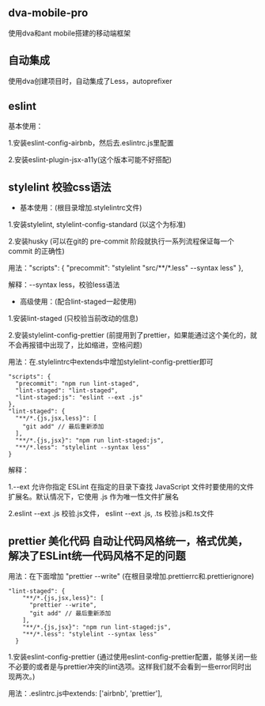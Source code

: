 ## dva-mobile-pro
  使用dva和ant mobile搭建的移动端框架

## 自动集成
  使用dva创建项目时，自动集成了Less，autoprefixer

## eslint
  基本使用：
  
  1.安装eslint-config-airbnb，然后去.eslintrc.js里配置

  2.安装eslint-plugin-jsx-a11y(这个版本可能不好搭配)

## stylelint 校验css语法
*  基本使用：(根目录增加.stylelintrc文件)

  1.安装stylelint, stylelint-config-standard (以这个为标准)

  2.安装husky (可以在git的 pre-commit 阶段就执行一系列流程保证每一个 commit 的正确性)

  用法："scripts": { "precommit": "stylelint \"src/**/*.less\" --syntax less" },
        
  解释：--syntax less，校验less语法

*  高级使用：(配合lint-staged一起使用)

  1.安装lint-staged (只校验当前改动的信息)

  2.安装stylelint-config-prettier (前提用到了prettier，如果能通过这个美化的，就不会再报错中出现了，比如缩进，空格问题)

  用法：在.stylelintrc中extends中增加stylelint-config-prettier即可

```
"scripts": {
  "precommit": "npm run lint-staged",
  "lint-staged": "lint-staged",
  "lint-staged:js": "eslint --ext .js"
},
"lint-staged": {
  "**/*.{js,jsx,less}": [
    "git add" // 最后重新添加
  ],
  "**/*.{js,jsx}": "npm run lint-staged:js",
  "**/*.less": "stylelint --syntax less"
}
```

  解释：

  1.--ext 允许你指定 ESLint 在指定的目录下查找 JavaScript 文件时要使用的文件扩展名。默认情况下，它使用 .js 作为唯一性文件扩展名

  2.eslint --ext .js 校验.js文件， eslint --ext .js, .ts 校验.js和.ts文件

## prettier 美化代码 自动让代码风格统一，格式优美，解决了ESLint统一代码风格不足的问题
  用法：在下面增加 "prettier --write" (在根目录增加.prettierrc和.prettierignore)

```
"lint-staged": {
    "**/*.{js,jsx,less}": [
      "prettier --write",
      "git add" // 最后重新添加
    ],
    "**/*.{js,jsx}": "npm run lint-staged:js",
    "**/*.less": "stylelint --syntax less"
  }
```
  1.安装eslint-config-prettier (通过使用eslint-config-prettier配置，能够关闭一些不必要的或者是与prettier冲突的lint选项。这样我们就不会看到一些error同时出现两次。)

  用法：.eslintrc.js中extends: ['airbnb', 'prettier'],
    
